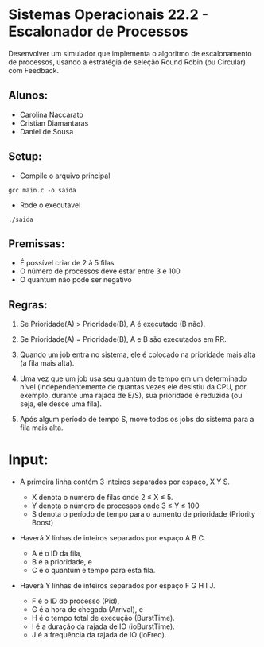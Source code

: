# Sistemas Operacionais 22.2 - Escalonador de Processos
Desenvolver um simulador que implementa o algoritmo de escalonamento de processos, usando a estratégia de seleção Round Robin (ou Circular) com Feedback.

## Alunos:
- Carolina Naccarato
- Cristian Diamantaras
- Daniel de Sousa

## Setup:
- Compile o arquivo principal
```
gcc main.c -o saida
```

- Rode o executavel
```
./saida
```
## Premissas:
- É possível criar de 2 à 5 filas
- O número de processos deve estar entre 3 e 100
- O quantum não pode ser negativo

## Regras:
1. Se Prioridade(A) > Prioridade(B), A é executado (B não).

2. Se Prioridade(A) = Prioridade(B), A e B são executados em RR.

3. Quando um job entra no sistema, ele é colocado na prioridade mais alta (a fila mais alta).

4. Uma vez que um job usa seu quantum de tempo em um determinado nível (independentemente de quantas vezes ele desistiu da CPU, por exemplo, durante uma rajada de E/S), sua prioridade é reduzida (ou seja, ele desce uma fila).

5. Após algum período de tempo S, move todos os jobs do sistema para a fila mais alta.

# Input:

- A primeira linha contém 3 inteiros separados por espaço, X Y S.
  - X denota o numero de filas onde 2 ≤ X ≤ 5.
  - Y denota o número de processos onde 3 ≤ Y ≤ 100
  - S denota o período de tempo para o aumento de prioridade (Priority Boost)

- Haverá X linhas de inteiros separados por espaço A B C.
  - A é o ID da fila,
  - B é a prioridade, e
  - C é o quantum e tempo para esta fila.

- Haverá Y linhas de inteiros separados por espaço F G H I J.
  - F é o ID do processo (Pid),
  - G é a hora de chegada (Arrival), e
  - H é o tempo total de execução (BurstTime).
  - I é a duração da rajada de IO (ioBurstTime).
  - J é a frequência da rajada de IO (ioFreq).
